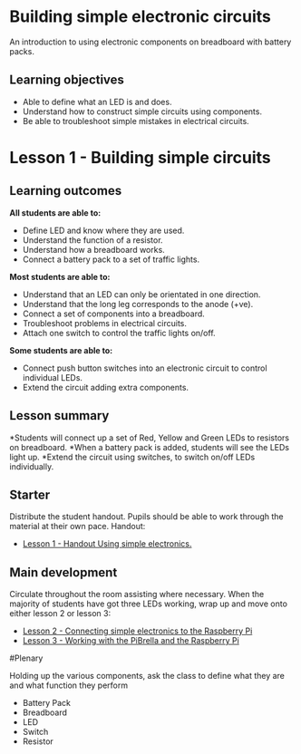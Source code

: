 # Building simple electronic circuits

An introduction to using electronic components on breadboard with battery packs.


## Learning objectives

- Able to define what an LED is and does.
- Understand how to construct simple circuits using components.
- Be able to troubleshoot simple mistakes in electrical circuits.

# Lesson 1 - Building simple circuits

## Learning outcomes

**All students are able to:**

* Define LED and know where they are used.
* Understand the function of a resistor.
* Understand how a breadboard works.
* Connect a battery pack to a set of traffic lights.

**Most students are able to:**

* Understand that an LED can only be orientated in one direction.
* Understand that the long leg corresponds to the anode (+ve).
* Connect a set of components into a breadboard.
* Troubleshoot problems in electrical circuits.
* Attach one switch to control the traffic lights on/off.

**Some students are able to:**

* Connect push button switches into an electronic circuit to control individual LEDs.
* Extend the circuit adding extra components.


## Lesson summary

*Students will connect up a set of Red, Yellow and Green LEDs to resistors on breadboard.
*When a battery pack is added, students will see the LEDs light up.
*Extend the circuit using switches, to switch on/off LEDs individually.

## Starter

Distribute the student handout. Pupils should be able to work through the material at their own pace.
Handout:
- [Lesson 1 - Handout Using simple electronics.](lesson1-handout.md)


## Main development

Circulate throughout the room assisting where necessary. When the majority of students have got three LEDs working, wrap up and move onto either lesson 2 or lesson 3:

- [Lesson 2 - Connecting simple electronics to the Raspberry Pi](lessons/lesson2-plan.md)
- [Lesson 3 - Working with the PiBrella and the Raspberry Pi](lessons/lesson3-plan.md) 

#Plenary

Holding up the various components, ask the class to define what they are and what function they perform

* Battery Pack
* Breadboard
* LED
* Switch
* Resistor
